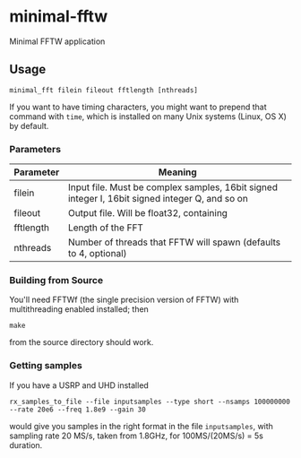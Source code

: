 # minimal-fftw
Minimal FFTW application

## Usage

```
minimal_fft filein fileout fftlength [nthreads]
```

If you want to have timing characters, you might want to prepend that command with `time`, which is installed on many Unix systems (Linux, OS X) by default.

### Parameters

Parameter | Meaning
----------|--------
filein    | Input file. Must be complex samples, 16bit signed integer I, 16bit signed integer Q, and so on
fileout   | Output file. Will be float32, containing |•|² of each FFT bin, of **one** FFT
fftlength | Length of the FFT
nthreads  | Number of threads that FFTW will spawn (defaults to 4, optional)

### Building from Source

You'll need FFTWf (the single precision version of FFTW) with multithreading enabled installed; then

```
make
```

from the source directory should work.


### Getting samples

If you have a USRP and UHD installed

```
rx_samples_to_file --file inputsamples --type short --nsamps 100000000 --rate 20e6 --freq 1.8e9 --gain 30
```

would give you samples in the right format in the file `inputsamples`, with sampling rate 20 MS/s, taken from 1.8GHz, for 100MS/(20MS/s) = 5s duration.
